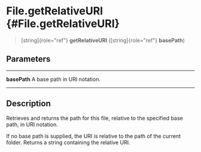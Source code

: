 File.getRelativeURI {#File.getRelativeURI}
===================

> [string]{role="ref"} **getRelativeURI** ([string]{role="ref"}
> **basePath**)

Parameters
----------

  -------------- ------------------------------
  **basePath**   A base path in URI notation.
  -------------- ------------------------------

Description
-----------

Retrieves and returns the path for this file, relative to the specified
base path, in URI notation.

If no base path is supplied, the URI is relative to the path of the
current folder. Returns a string containing the relative URI.
